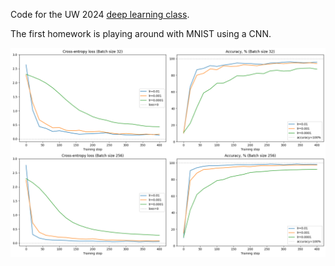 Code for the UW 2024 [deep learning class](https://courses.cs.washington.edu/courses/cse543/24au/).

The first homework is playing around with MNIST using a CNN.

![Compare batch size and learning rate](https://github.com/Vilin97/deep-learning-2024/blob/main/data/hw-1/compare-batch-size.png)
